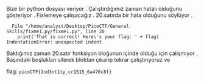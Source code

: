Bize bir python dosyası veriyor . Çalıştırdığımız zaman hatalı olduğunu gösteriyor . Fixlemeye çalışacağız .
20.satırda bir hata olduğunu söylüyor .
```
  File "/home/analyst/Desktop/PicoCTF/General Skills/fixme1.py/fixme1.py", line 20
    print('That is correct! Here\'s your flag: ' + flag)
IndentationError: unexpected indent

```
Baktığımız zaman 20.satır fonksiyon bloğunun içinde olduğu için çalışmıyor . 
Başındaki boşlukları silerek bloktan çıkarıp tekrar çalıştırıyoruz ve 

flag: ```picoCTF{1nd3nt1ty_cr1515_6a476c8f}```
